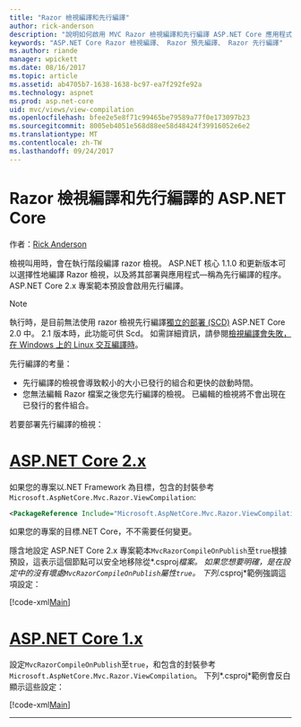 ```yaml
---
title: "Razor 檢視編譯和先行編譯"
author: rick-anderson
description: "說明如何啟用 MVC Razor 檢視編譯和先行編譯 ASP.NET Core 應用程式中的參考文件。"
keywords: "ASP.NET Core Razor 檢視編譯、 Razor 預先編譯、 Razor 先行編譯"
ms.author: riande
manager: wpickett
ms.date: 08/16/2017
ms.topic: article
ms.assetid: ab4705b7-1638-1638-bc97-ea7f292fe92a
ms.technology: aspnet
ms.prod: asp.net-core
uid: mvc/views/view-compilation
ms.openlocfilehash: bfee2e5e8f71c99465be79589a77f0e173097b23
ms.sourcegitcommit: 8005eb4051e568d88ee58d48424f39916052e6e2
ms.translationtype: MT
ms.contentlocale: zh-TW
ms.lasthandoff: 09/24/2017
---
```

# <a name="razor-view-compilation-and-precompilation-in-aspnet-core"></a>Razor 檢視編譯和先行編譯的 ASP.NET Core

作者：[Rick Anderson](https://twitter.com/RickAndMSFT)

檢視叫用時，會在執行階段編譯 razor 檢視。 ASP.NET 核心 1.1.0 和更新版本可以選擇性地編譯 Razor 檢視，以及將其部署與應用程式&mdash;稱為先行編譯的程序。 ASP.NET Core 2.x 專案範本預設會啟用先行編譯。

> [!NOTE]
> 執行時，是目前無法使用 razor 檢視先行編譯[獨立的部署 (SCD)](/dotnet/core/deploying/#self-contained-deployments-scd) ASP.NET Core 2.0 中。 2.1 版本時，此功能可供 Scd。 如需詳細資訊，請參閱[檢視編譯會失敗，在 Windows 上的 Linux 交互編譯時](https://github.com/aspnet/MvcPrecompilation/issues/102)。

先行編譯的考量：

* 先行編譯的檢視會導致較小的大小已發行的組合和更快的啟動時間。
* 您無法編輯 Razor 檔案之後您先行編譯的檢視。 已編輯的檢視將不會出現在已發行的套件組合。 

若要部署先行編譯的檢視：

# <a name="aspnet-core-2xtabaspnetcore2x"></a>[ASP.NET Core 2.x](#tab/aspnetcore2x)

如果您的專案以.NET Framework 為目標，包含的封裝參考`Microsoft.AspNetCore.Mvc.Razor.ViewCompilation`:

```xml
<PackageReference Include="Microsoft.AspNetCore.Mvc.Razor.ViewCompilation" Version="2.0.0" PrivateAssets="All" />
```

如果您的專案的目標.NET Core，不不需要任何變更。

隱含地設定 ASP.NET Core 2.x 專案範本`MvcRazorCompileOnPublish`至`true`根據預設，這表示這個節點可以安全地移除從*.csproj*檔案。 如果您想要明確，是在設定中的沒有壞處`MvcRazorCompileOnPublish`屬性`true`。 下列*.csproj*範例強調這項設定：

[!code-xml[Main](view-compilation\sample\MvcRazorCompileOnPublish2.csproj?highlight=5)]

# <a name="aspnet-core-1xtabaspnetcore1x"></a>[ASP.NET Core 1.x](#tab/aspnetcore1x)

設定`MvcRazorCompileOnPublish`至`true`，和包含的封裝參考`Microsoft.AspNetCore.Mvc.Razor.ViewCompilation`。 下列*.csproj*範例會反白顯示這些設定：

[!code-xml[Main](view-compilation\sample\MvcRazorCompileOnPublish.csproj?highlight=5,12)]

---
